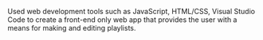 Used web development tools such as JavaScript, HTML/CSS, Visual Studio Code to create a front-end only web app that provides the user with a means for making and editing playlists.
